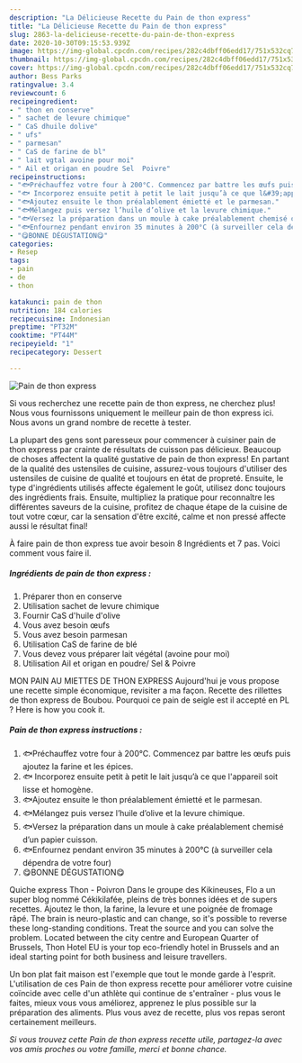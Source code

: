 ```yaml
---
description: "La Délicieuse Recette du Pain de thon express"
title: "La Délicieuse Recette du Pain de thon express"
slug: 2863-la-delicieuse-recette-du-pain-de-thon-express
date: 2020-10-30T09:15:53.939Z
image: https://img-global.cpcdn.com/recipes/282c4dbff06edd17/751x532cq70/pain-de-thon-express-photo-principale-de-la-recette.jpg
thumbnail: https://img-global.cpcdn.com/recipes/282c4dbff06edd17/751x532cq70/pain-de-thon-express-photo-principale-de-la-recette.jpg
cover: https://img-global.cpcdn.com/recipes/282c4dbff06edd17/751x532cq70/pain-de-thon-express-photo-principale-de-la-recette.jpg
author: Bess Parks
ratingvalue: 3.4
reviewcount: 6
recipeingredient:
- " thon en conserve"
- " sachet de levure chimique"
- " CaS dhuile dolive"
- " ufs"
- " parmesan"
- " CaS de farine de bl"
- " lait vgtal avoine pour moi"
- " Ail et origan en poudre Sel  Poivre"
recipeinstructions:
- "🐟Préchauffez votre four à 200°C. Commencez par battre les œufs puis ajoutez la farine et les épices."
- "🐟 Incorporez ensuite petit à petit le lait jusqu’à ce que l&#39;appareil soit lisse et homogène."
- "🐟Ajoutez ensuite le thon préalablement émietté et le parmesan."
- "🐟Mélangez puis versez l’huile d’olive et la levure chimique."
- "🐟Versez la préparation dans un moule à cake préalablement chemisé d’un papier cuisson."
- "🐟Enfournez pendant environ 35 minutes à 200°C (à surveiller cela dépendra de votre four)"
- "😋BONNE DÉGUSTATION😋"
categories:
- Resep
tags:
- pain
- de
- thon

katakunci: pain de thon 
nutrition: 184 calories
recipecuisine: Indonesian
preptime: "PT32M"
cooktime: "PT44M"
recipeyield: "1"
recipecategory: Dessert

---
```



![Pain de thon express](https://img-global.cpcdn.com/recipes/282c4dbff06edd17/751x532cq70/pain-de-thon-express-photo-principale-de-la-recette.jpg)

Si vous recherchez une recette pain de thon express, ne cherchez plus! Nous vous fournissons uniquement le meilleur pain de thon express ici. Nous avons un grand nombre de recette à tester.

La plupart des gens sont paresseux pour commencer à cuisiner pain de thon express par crainte de résultats de cuisson pas délicieux. Beaucoup de choses affectent la qualité gustative de pain de thon express! En partant de la qualité des ustensiles de cuisine, assurez-vous toujours d'utiliser des ustensiles de cuisine de qualité et toujours en état de propreté. Ensuite, le type d'ingrédients utilisés affecte également le goût, utilisez donc toujours des ingrédients frais. Ensuite, multipliez la pratique pour reconnaître les différentes saveurs de la cuisine, profitez de chaque étape de la cuisine de tout votre cœur, car la sensation d'être excité, calme et non pressé affecte aussi le résultat final!

<!--inarticleads1-->

À faire pain de thon express tue avoir besoin 8 Ingrédients et 7 pas. Voici comment vous faire il.

##### Ingrédients de pain de thon express :

1. Préparer  thon en conserve
1. Utilisation  sachet de levure chimique
1. Fournir  CaS d&#39;huile d&#39;olive
1. Vous avez besoin  œufs
1. Vous avez besoin  parmesan
1. Utilisation  CaS de farine de blé
1. Vous devez vous préparer  lait végétal (avoine pour moi)
1. Utilisation  Ail et origan en poudre/ Sel &amp; Poivre


MON PAIN AU MIETTES DE THON EXPRESS Aujourd&#39;hui je vous propose une recette simple économique, revisiter a ma façon. Recette des rillettes de thon express de Boubou. Pourquoi ce pain de seigle est il accepté en PL ? Here is how you cook it. 

<!--inarticleads2-->

##### Pain de thon express instructions :

1. 🐟Préchauffez votre four à 200°C. Commencez par battre les œufs puis ajoutez la farine et les épices.
1. 🐟 Incorporez ensuite petit à petit le lait jusqu’à ce que l&#39;appareil soit lisse et homogène.
1. 🐟Ajoutez ensuite le thon préalablement émietté et le parmesan.
1. 🐟Mélangez puis versez l’huile d’olive et la levure chimique.
1. 🐟Versez la préparation dans un moule à cake préalablement chemisé d’un papier cuisson.
1. 🐟Enfournez pendant environ 35 minutes à 200°C (à surveiller cela dépendra de votre four)
1. 😋BONNE DÉGUSTATION😋


Quiche express Thon - Poivron Dans le groupe des Kikineuses, Flo a un super blog nommé Cékikilafée, pleins de très bonnes idées et de supers recettes. Ajoutez le thon, la farine, la levure et une poignée de fromage râpé. The brain is neuro-plastic and can change, so it&#39;s possible to reverse these long-standing conditions. Treat the source and you can solve the problem. Located between the city centre and European Quarter of Brussels, Thon Hotel EU is your top eco-friendly hotel in Brussels and an ideal starting point for both business and leisure travellers. 

<!--inarticleads1-->

<p>
Un bon plat fait maison est l'exemple que tout le monde garde à l'esprit. L'utilisation de ces Pain de thon express recette pour améliorer votre cuisine coïncide avec celle d'un athlète qui continue de s'entraîner - plus vous le faites, mieux vous vous améliorez, apprenez le plus possible sur la préparation des aliments. Plus vous avez de recette, plus vos repas seront certainement meilleurs.
</p>

<p>
<i>Si vous trouvez cette Pain de thon express recette utile, partagez-la avec vos amis proches ou votre famille, merci et bonne chance.</i>
</p>
